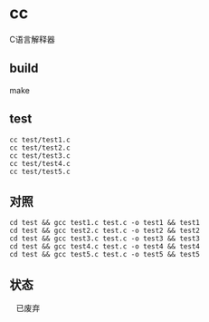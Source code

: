 # cc
C语言解释器

## build
make

## test
    cc test/test1.c
    cc test/test2.c
    cc test/test3.c
    cc test/test4.c
    cc test/test5.c

## 对照
    cd test && gcc test1.c test.c -o test1 && test1
    cd test && gcc test2.c test.c -o test2 && test2
    cd test && gcc test3.c test.c -o test3 && test3
    cd test && gcc test4.c test.c -o test4 && test4
    cd test && gcc test5.c test.c -o test5 && test5

## 状态
    已废弃
